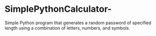 # SimplePythonCalculator-
Simple Python program that generates a random password of specified length using a combination of letters, numbers, and symbols.
